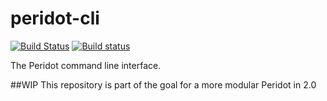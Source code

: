 peridot-cli
===========

[![Build Status](https://travis-ci.org/peridot-php/peridot-cli.svg?branch=master)](https://travis-ci.org/peridot-php/peridot-cli)
[![Build status](https://ci.appveyor.com/api/projects/status/4rxsa9rn8cms5jvx?svg=true)](https://ci.appveyor.com/project/brianium/peridot-cli)

The Peridot command line interface.

##WIP
This repository is part of the goal for a more modular Peridot in 2.0

